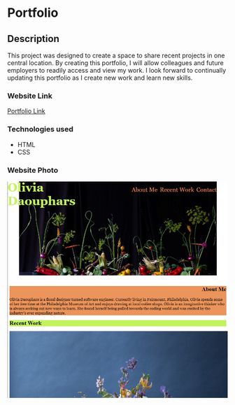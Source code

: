 # Portfolio

## Description
This project was designed to create a space to share recent projects in one central location. By creating this portfolio, I will allow colleagues and future employers to readily access and view my work. I look forward to continually updating this portfolio as I create new work and learn new skills. 

### Website Link
[Portfolio Link](https://estilbee.github.io/Portfolio/)

### Technologies used
- HTML
- CSS

### Website Photo
![Portfolio](assets/images/readmeportfolio.PNG)
